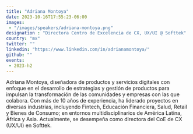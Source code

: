 ```yaml
---
title: "Adriana Montoya"
date: 2023-10-16T17:55:23-06:00
images: 
 - "/images/speakers/adriana-montoya.png"
designation : "Directora Centro de Excelencia de CX, UX/UI @ Softtek"
country: "mx"
twitter: ""
linkedin: "https://www.linkedin.com/in/adrianamontoya/"
github: ""
events: 
 - 2023-h2
---
```


Adriana Montoya, diseñadora de productos y servicios digitales con enfoque en el desarrollo de estrategias y gestión de productos para impulsan la transformación de las comunidades y empresas con las que colabora. Con más de 10 años de experiencia, ha liderado proyectos en diversas industrias, incluyendo Fintech, Educación Financiera, Salud, Retail y Bienes de Consumo; en entornos multidisciplinarios de América Latina, África y Asia. Actualmente, se desempeña como directora del CoE de CX (UX/UI) en Softtek.


